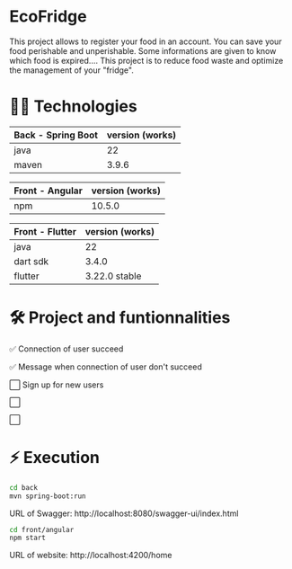 # EcoFridge 

This project allows to register your food in an account. You can save your food perishable and unperishable. Some informations are given to know which food is expired.... 
This project is to reduce food waste and optimize the management of your "fridge".

# 👩‍💻 Technologies

| Back - Spring Boot | version (works) | 
| --- | --- |
| java | 22 |
| maven| 3.9.6 |

| Front - Angular | version (works) | 
| --- | --- |
| npm | 10.5.0 |

| Front - Flutter | version (works) | 
| --- | --- |
| java | 22 |
| dart sdk | 3.4.0 |
| flutter | 3.22.0 stable |

# 🛠 Project and funtionnalities

✅ Connection of user succeed

✅ Message when connection of user don't succeed

⬜ Sign up for new users

⬜ 

⬜

# ⚡️ Execution

```bash
cd back
mvn spring-boot:run
```

URL of Swagger: http://localhost:8080/swagger-ui/index.html

```bash
cd front/angular
npm start
```

URL of website: http://localhost:4200/home
